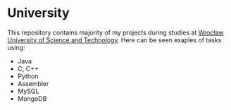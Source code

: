 # University
This repository contains majority of my projects during studies at [Wrocław University of Science and Technology](http://pwr.edu.pl/en/).
Here can be seen exaples of tasks using:
* Java
* C, C++
* Python
* Assembler
* MySQL
* MongoDB
